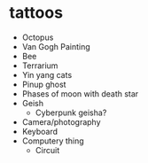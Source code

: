 # tattoos

- Octopus
- Van Gogh Painting
- Bee
- Terrarium
- Yin yang cats
- Pinup ghost
- Phases of moon with death star
- Geish
	- Cyberpunk geisha?
- Camera/photography
- Keyboard
- Computery thing
	- Circuit
